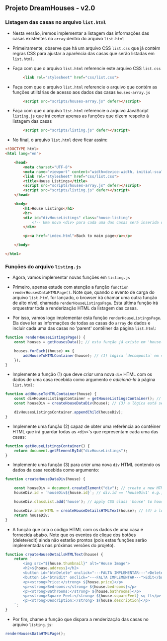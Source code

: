 ## Projeto DreamHouses - v2.0
### Listagem das casas no arquivo `list.html`

- Nesta versão, iremos implementar a listagem das informações das casas existentes no `array` dentro do arquivo `list.html`
- Primeiramente, observe que há um arquivo CSS `list.css` que já contém regras CSS para ajustar a aparência das
  casas que serão listadas em `list.html`.

- Faça com que o arquivo `list.html` referencie este arquivo CSS `list.css`

```html
        <link rel="stylesheet" href="css/list.css">
```
- Faça com que o arquivo `list.html` referencie o arquivo que contém as funções utilitárias de
  acesso aos dados das casas `houses-array.js`

```html
        <script src="scripts/houses-array.js" defer></script>
```
- Faça com que o arquivo `list.html` referencie o arquivo JavaScript `listing.js` que irá conter
  apenas as funções que dizem respeito à listagem das casas

```html
        <script src="scripts/listing.js" defer></script>
```

- No final, o arquivo `list.html` deve ficar assim:


```html
<!DOCTYPE html>
<html lang="en">

    <head>
        <meta charset="UTF-8">
        <meta name="viewport" content="width=device-width, initial-scale=1.0">
        <link rel="stylesheet" href="css/list.css">
        <title>House Listings</title>
        <script src="scripts/houses-array.js" defer></script>
        <script src="scripts/listing.js" defer></script>
    </head>

    <body>
        <h1>House Listings</h1>
        <hr>
        <div id="divHouseListings" class="house-listing">
            <!-- Uma nova <div> para cada uma das casas será inserida dinamicamente neste contêiner -->
        </div>

        <p><a href="index.html">Back to main page</a></p>

    </body>

</html>
```

### Funções do arquivo `listing.js`

- Agora, vamos implementar novas funções em `listing.js`

- Primeiro, apenas estude com atenção a função `function renderHousesDataHTMLPage()`. Note que,
  quando o evento de carga do arquivo `list.html` for lançado, o browser irá chamar uma outra função
  de alto nível, chamada `renderHouseListingsPage`.
  Esta última função irá orquestrar toda a renderização HTML da listagem das casas.

- Por isso, vamos logo implementar esta função  `renderHouseListingsPage`. Ela deve ler as informações de
  todas as casas do `array` de dados e incluir cada uma das casas no 'parent' contêiner da  página `list.html`:

```javascript
function renderHouseListingsPage() {
	const houses = getHousesData(); // esta função já existe em 'house-array.js'

	houses.forEach((house) => {
		addHouseToHTMLContainer(house); // (1) lógica `decomposta` em seções de funções menores (adere ao SRP)
	});
}
```

- Implemente a função (1) que deve _criar_ uma nova `div` HTML com os dados de uma
  casa recebida como argumento e _adicioná-la_ à página `list.html`:

```javascript
function addHouseToHTMLContainer(house) {
	const divHousesListingsContainer = getHouseListingsContainer(); // (2) a lógica está sendo `decomposta` em seções de funções menores
	const houseDiv = createHouseDataDiv(house); // (3) a lógica está sendo `decomposta` em seções de funções menores

	divHousesListingsContainer.appendChild(houseDiv);
}
```

- Implemente uma função (2) capaz de obter uma referência ao contêiner HTML que irá guardar
  todas as `<div>`'s que representam cada uma das casas:

```javascript
function getHouseListingsContainer() {
	return document.getElementById("divHouseListings");
}
```

- Implemente uma função (3) para _criar_ uma nova `div` HTML contendo os dados da casa recebida
  como argumento:

```javascript
function createHouseDataDiv(house) {

	const houseDiv = document.createElement("div"); // create a new HTML div element
	houseDiv.id = `houseDiv${house.id}`; // div.id == 'houseDiv1' e.g.,

	houseDiv.classList.add('house'); // apply CSS class 'house' to houseDiv

	houseDiv.innerHTML = createHouseDetailsHTMLText(house); // (4) a lógica está sendo `decomposta` em seções de funções menores
	return houseDiv;
}
```

- A função que cria o código HTML com os dados de uma casa é fornecida abaixo. Note que os
  eventos de clique dos botões (delete/edit) ainda não estarão prontos (pois estas
  funções serão implementadas nas próximas versões do projeto).

```javascript
function createHouseDetailsHTMLText(house) {
    return `
        <img src="${house.thumbnail}" alt="House Image">
        <h2>${house.address}</h2>
        <button id="btnDelete" onclick="---FALTA IMPLEMENTAR---">Delete</button>
        <button id="btnEdit" onclick="---FALTA IMPLEMENTAR---">Edit</button>
        <p><strong>Price:</strong> ${house.price}</p>
        <p><strong>Bedrooms:</strong> ${house.bedrooms}</p>
        <p><strong>Bathrooms:</strong> ${house.bathrooms}</p>
        <p><strong>Square Feet:</strong> ${house.squareFeet} sq ft</p>
        <p><strong>Description:</strong> ${house.description}</p>
    `;
}
```
- Por fim, chame a função que dispara a renderização das casas no arquivo `listing.js`:

```javascript
renderHousesDataHTMLPage();
```



